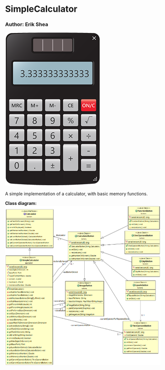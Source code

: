 # SimpleCalculator
### Author: Erik Shea

![Screenshot of SimpleCalculator](https://github.com/erikshea/simple_calculator/blob/master/src/main/resources/readme/SimpleCalculator_screenshot.png?raw=true)

A simple implementation of a calculator, with basic memory functions.

**Class diagram:**
![Class diagram of SimpleCalculator](https://github.com/erikshea/simple_calculator/blob/master/src/main/resources/readme/SimpleCalculator_class_diagram.png?raw=true)
